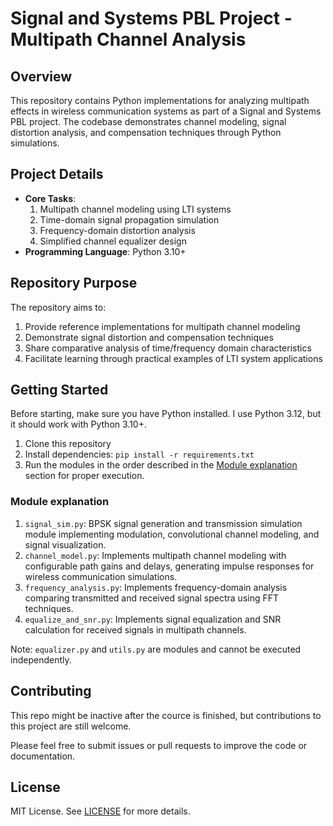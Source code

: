 # Signal and Systems PBL Project - Multipath Channel Analysis

## Overview

This repository contains Python implementations for analyzing multipath effects in wireless communication systems as part of a Signal and Systems PBL project. The codebase demonstrates channel modeling, signal distortion analysis, and compensation techniques through Python simulations.

## Project Details

- **Core Tasks**:
  1. Multipath channel modeling using LTI systems
  2. Time-domain signal propagation simulation
  3. Frequency-domain distortion analysis
  4. Simplified channel equalizer design
- **Programming Language**: Python 3.10+

## Repository Purpose

The repository aims to:
1. Provide reference implementations for multipath channel modeling
2. Demonstrate signal distortion and compensation techniques
3. Share comparative analysis of time/frequency domain characteristics
4. Facilitate learning through practical examples of LTI system applications

## Getting Started
Before starting, make sure you have Python installed. I use Python 3.12, but it should work with Python 3.10+.

1. Clone this repository
2. Install dependencies: `pip install -r requirements.txt`
3. Run the modules in the order described in the [Module explanation](#module-explanation) section for proper execution.

### Module explanation
1. `signal_sim.py`: BPSK signal generation and transmission simulation module implementing modulation, convolutional channel modeling, and signal visualization.
2. `channel_model.py`: Implements multipath channel modeling with configurable path gains and delays, generating impulse responses for wireless communication simulations.
3. `frequency_analysis.py`: Implements frequency-domain analysis comparing transmitted and received signal spectra using FFT techniques.
4. `equalize_and_snr.py`: Implements signal equalization and SNR calculation for received signals in multipath channels.

Note: `equalizer.py` and `utils.py` are modules and cannot be executed independently.

## Contributing
This repo might be inactive after the cource is finished, but contributions to this project are still welcome.

Please feel free to submit issues or pull requests to improve the code or documentation.

## License
MIT License. See [LICENSE](LICENSE) for more details.